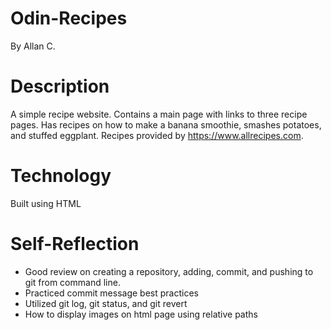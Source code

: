 # Odin-Recipes
By Allan C.

# Description
A simple recipe website. Contains a main page with links to three recipe pages. Has recipes on how to make a banana smoothie, smashes potatoes, and stuffed eggplant. Recipes provided by https://www.allrecipes.com.

# Technology
Built using HTML

# Self-Reflection
- Good review on creating a repository, adding, commit, and pushing to git from command line.
- Practiced commit message best practices
- Utilized git log, git status, and git revert
- How to display images on html page using relative paths


